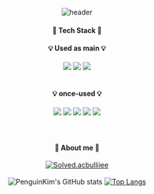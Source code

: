 <div align='center'>
 
![header](https://capsule-render.vercel.app/api?type=waving&color=b7e0e2&height=280&section=header&text=penguinKim&fontSize=60&desc=hi%20there%20👋&animation=fadeIn&descAlign=56)

#### 🐧  Tech Stack 🐧
#### 💡  Used as main 💡
<img src="https://img.shields.io/badge/unity-000000?style=for-the-badge&logo=unity&logoColor=Black"/>
<img src="https://img.shields.io/badge/csharp-239120?style=for-the-badge&logo=csharp&logoColor=white"/>
<img src="https://img.shields.io/badge/VSCode-007ACC?style=for-the-badge&logo=visualstudiocode&logoColor=white"/>
 
<br />
<br />

#### 💡  once-used  💡

<img src="https://img.shields.io/badge/androidstudio-3DDC84?style=for-the-badge&logo=androidstudio&logoColor=white"/>
<img src="https://img.shields.io/badge/c-A8B9CC?style=for-the-badge&logo=c&logoColor=white"/>
<img src="https://img.shields.io/badge/awsamplify-FF9900?style=for-the-badge&logo=awsamplify&logoColor=white"/>
<img src="https://img.shields.io/badge/amazondynamodb-4053D6?style=for-the-badge&logo=amazondynamodb&logoColor=white"/>
<img src="https://img.shields.io/badge/amazons3-569A31?style=for-the-badge&logo=amazons3&logoColor=white"/>

<br />
<br />
<br />
 
#### 🐥  About me  🐥

[![Solved.acbulliiee](http://mazassumnida.wtf/api/v2/generate_badge?boj=cutlake2000)](https://solved.ac/cutlake2000)
<br />
<br />
![PenguinKim's GitHub stats](https://github-readme-stats.vercel.app/api?username=cutlake2000&show_icons=true&theme=default)
[![Top Langs](https://github-readme-stats.vercel.app/api/top-langs/?username=cutlake2000&layout=compact&height=50)](https://github.com/penguinkim/github-readme-stats)




</div>
